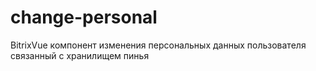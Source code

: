 # change-personal

BitrixVue компонент изменения персональных данных пользователя связанный с хранилищем пинья
